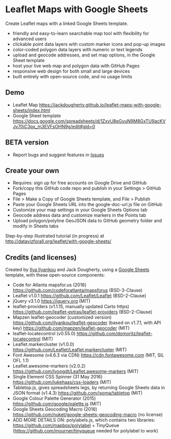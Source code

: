 # Leaflet Maps with Google Sheets
Create Leaflet maps with a linked Google Sheets template.
- friendly and easy-to-learn searchable map tool with flexibility for advanced users
- clickable point data layers with custom marker icons and pop-up images
- color-coded polygon data layers with numeric or text legends
- upload and geocode addresses, and set map options, in the Google Sheet template
- host your live web map and polygon data with GitHub Pages
- responsive web design for both small and large devices
- built entirely with open-source code, and no usage limits

## Demo
- Leaflet Map https://jackdougherty.github.io/leaflet-maps-with-google-sheets/index.html
- Google Sheet template https://docs.google.com/spreadsheets/d/1ZxvU8eGyuN9M8GxTU9acKVJv70iC3px_m3EVFsOHN9g/edit#gid=0

## BETA version
- Report bugs and suggest features in [Issues](https://github.com/JackDougherty/leaflet-maps-with-google-sheets/issues)

## Create your own
- Requires: sign up for free accounts on Google Drive and GitHub
- Fork/copy this GitHub code repo and publish in your Settings > GitHub Pages
- File > Make a Copy of Google Sheets template, and File > Publish
- Paste your Google Sheets URL into the google-doc-url.js file on GitHub
- Customize your map settings in your Google Sheets Options tab
- Geocode address data and customize markers in the Points tab
- Upload polygon/polyline GeoJSON data to GitHub geometry folder and modify in Sheets tabs

Step-by-step illustrated tutorial (in progress) at http://datavizforall.org/leaflet/with-google-sheets/

## Credits (and licenses)
Created by [Ilya Ilyankou](https://github.com/ilyankou) and Jack Dougherty, using a [Google Sheets](https://www.google.com/sheets/about/) template, with these open-source components:
- Code for Atlanta mapsfor.us (2016) https://github.com/codeforatlanta/mapsforus (BSD-3-Clause)
- Leaflet v1.0.1 https://github.com/Leaflet/Leaflet (BSD-2-Clause)
- jQuery v3.1.0 https://jquery.org (MIT)
- leaflet-providers (v1.1.15, manually updated Carto https) https://github.com/leaflet-extras/leaflet-providers (BSD-2-Clause)
- Mapzen leaflet-geocoder (customized version) https://github.com/ilyankou/leaflet-geocoder (based on v1.7.1, with API key) https://github.com/mapzen/leaflet-geocoder (MIT)
- leaflet-locatecontrol (v0.55.0) https://github.com/domoritz/leaflet-locatecontrol (MIT)
- Leaflet.markercluster (v1.0.0) https://github.com/Leaflet/Leaflet.markercluster (MIT)
- Font Awesome (v4.6.3 via CDN) https://cdn.fontawesome.com (MIT, SIL OFL 1.1)
- Leaflet.awesome-markers (v2.0.2) https://github.com/lvoogdt/Leaflet.awesome-markers (MIT)
- Single Element CSS Spinner (31 May 2016) https://github.com/lukehaas/css-loaders (MIT)
- Tabletop.js, gives spreadsheets legs, by returning Google Sheets data in JSON format (v1.4.3) https://github.com/jsoma/tabletop (MIT)
- Google Colour Palette Generator (2015) https://github.com/google/palette.js (MIT)
- Google Sheets Geocoding Macro (2016) https://github.com/nuket/google-sheets-geocoding-macro (no license)
- ADD MORE DETAILS ON: polylabels.js, which contains two libraries: https://github.com/mapbox/polylabel + TinyQueue (https://github.com/mourner/tinyqueue needed for polylabel to work)
